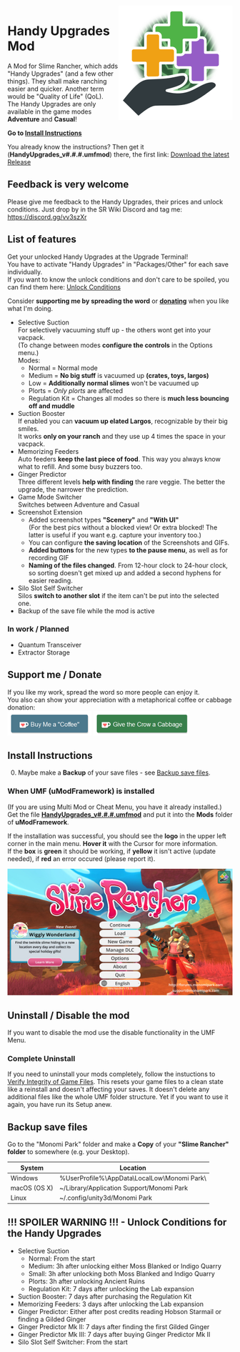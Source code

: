 <img align="right" src="https://github.com/CabbageCrow/HandyUpgrades/blob/master/img/Logo/Handy_Upgrades_Logo.png">

# Handy Upgrades Mod
A Mod for Slime Rancher, which adds "Handy Upgrades" (and a few other things). They shall make ranching easier and quicker. Another term would be "Quality of Life" (QoL).  
The Handy Upgrades are only available in the game modes **Adventure** and **Casual**!

**Go to [Install Instructions](#install-instructions)** 

You already know the instructions? Then get it (**HandyUpgrades_v#.#.#.umfmod**) there, the first link: [Download the latest Release](https://github.com/CabbageCrow/HandyUpgrades/releases/latest) 

## Feedback is very welcome
Please give me feedback to the Handy Upgrades, their prices and unlock conditions.
Just drop by in the SR Wiki Discord and tag me: https://discord.gg/vv3szXr

## List of features
Get your unlocked Handy Upgrades at the Upgrade Terminal!  
You have to activate "Handy Upgrades" in "Packages/Other" for each save individually.  
If you want to know the unlock conditions and don't care to be spoiled, you can find them here: [Unlock Conditions](https://github.com/CabbageCrow/HandyUpgrades#-spoiler-warning----unlock-conditions-for-the-handy-upgrades)

Consider **supporting me by spreading the word** or **[donating](https://github.com/CabbageCrow/SlimeRancher.HandyUpgrades-Mod#support-me--donate)** when you like what I'm doing.  

   * Selective Suction  
   For selectively vacuuming stuff up - the others wont get into your vacpack.  
   (To change between modes **configure the controls** in the Options menu.)  
   Modes:  
       * Normal = Normal mode  
       * Medium = **No big stuff** is vacuumed up **(crates, toys, largos)**  
       * Low = **Additionally normal slimes** won't be vacuumed up  
       * Plorts = *Only plorts* are affected  
       * Regulation Kit = Changes all modes so there is **much less bouncing off and muddle**  
   * Suction Booster  
   If enabled you can **vacuum up elated Largos**, recognizable by their big smiles.  
   It works **only on your ranch** and they use up 4 times the space in your vacpack.  
   * Memorizing Feeders  
   Auto feeders **keep the last piece of food**. This way you always know what to refill. And some busy buzzers too.  
   * Ginger Predictor  
   Three different levels **help with finding** the rare veggie. The better the upgrade, the narrower the prediction.  
   * Game Mode Switcher  
   Switches between Adventure and Casual  
   * Screenshot Extension  
     * Added screenshot types **"Scenery"** and **"With UI"**  
     (For the best pics without a blocked view! Or extra blocked! The latter is useful if you want e.g. capture your inventory too.)  
     * You can configure **the saving location** of the Screenshots and GIFs.  
     * **Added buttons** for the new types **to the pause menu**, as well as for recording GIF  
     * **Naming of the files changed**. From 12-hour clock to 24-hour clock, so sorting doesn't get mixed up and added a second hyphens for easier reading.  
   * Silo Slot Self Switcher  
   Silos **switch to another slot** if the item can't be put into the selected one.  
   * Backup of the save file while the mod is active  

### In work / Planned
   * Quantum Transceiver
   * Extractor Storage

## Support me / Donate
If you like my work, spread the word so more people can enjoy it.  
You also can show your appreciation with a metaphorical coffee or cabbage donation:  
<a href='https://ko-fi.com/Q5Q0BT8U' target='_blank'><img height='55' style='border:0px;height:55px;' 
src='https://github.com/CabbageCrow/Miscellaneous/blob/master/img/Kofi_btn/kofi_btn_coffee.png?v=0' border='0' alt='Buy Me a metaphorical Coffee at ko-fi.com' /></a> 
<a href='https://ko-fi.com/Q5Q0BT8U' target='_blank'><img height='55' style='border:0px;height:55px;' 
src='https://github.com/CabbageCrow/Miscellaneous/blob/master/img/Kofi_btn/kofi_btn_cabbage.png?v=0' border='0' alt='Give the Crow a Cabbage at ko-fi.com' /></a>

## Install Instructions 
0. Maybe make a **Backup** of your save files - see [Backup save files](#backup-save-files).  

### When UMF (uModFramework) is installed
(If you are using Multi Mod or Cheat Menu, you have it already installed.)
Get the file [**HandyUpgrades_v#.#.#.umfmod**](https://github.com/CabbageCrow/SlimeRancher-HandyUpgrades-Mod/releases/download/v0.2.0/HandyUpgrades_v0.2.0.umfmod) and put it into the **Mods** folder of **uModFramework**.

If the installation was successful, you should see the **logo** in the upper left corner in the main menu. **Hover it** with the Cursor for more information.  
If the **box** is **green** it should be working, if **yellow** it isn't active (update needed), if **red** an error occured (please report it).
  
![Successfull installation](https://github.com/CabbageCrow/HandyUpgrades/blob/master/img/Screenshots/Successful-install-small.jpg)  

   
## Uninstall / Disable the mod
If you want to disable the mod use the disable functionality in the UMF Menu.

### Complete Uninstall
If you need to uninstall your mods completely, follow the instuctions to [Verify Integrity of Game Files](https://support.steampowered.com/kb_article.php?ref=2037-QEUH-3335). 
This resets your game files to a clean state like a reinstall and doesn't affecting your saves.
It doesn't delete any additional files like the whole UMF folder structure. Yet if you want to use it again, you have run its Setup anew.


## Backup save files
Go to the "Monomi Park" folder and make a **Copy** of your **"Slime Rancher" folder** to somewhere (e.g. your Desktop).

| System       | Location                                     |
|--------------|----------------------------------------------|
| Windows      | %UserProfile%\AppData\LocalLow\Monomi Park\  |
| macOS (OS X) | \~/Library/Application Support/Monomi Park   |
| Linux        | \~/.config/unity3d/Monomi Park               |
  
  
  
## !!! SPOILER WARNING !!! - Unlock Conditions for the Handy Upgrades
* Selective Suction
  * Normal: From the start
  * Medium: 3h after unlocking either Moss Blanked or Indigo Quarry
  * Small: 3h after unlocking both Moss Blanked and Indigo Quarry
  * Plorts: 3h after unlocking Ancient Ruins
  * Regulation Kit: 7 days after unlocking the Lab expansion
* Suction Booster: 7 days after purchasing the Regulation Kit
* Memorizing Feeders: 3 days after unlocking the Lab expansion
* Ginger Predictor: Either after post credits reading Hobson Starmail or finding a Gilded Ginger
* Ginger Predictor Mk II: 7 days after finding the first Gilded Ginger
* Ginger Predictor Mk III: 7 days after buying Ginger Predictor Mk II
* Silo Slot Self Switcher: From the start

